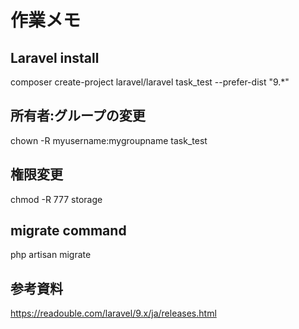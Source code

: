 # 作業メモ

## Laravel install
composer create-project laravel/laravel task_test --prefer-dist "9.*"

## 所有者:グループの変更
chown -R myusername:mygroupname task_test

## 権限変更
chmod -R 777 storage

## migrate command
php artisan migrate

## 参考資料
https://readouble.com/laravel/9.x/ja/releases.html